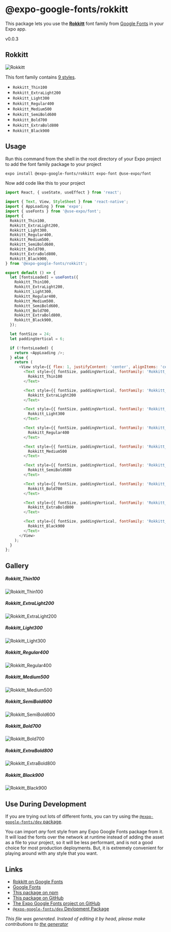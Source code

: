 # @expo-google-fonts/rokkitt

This package lets you use the [**Rokkitt**](https://fonts.google.com/specimen/Rokkitt) font family from [Google Fonts](https://fonts.google.com/) in your Expo app.

v0.0.3

## Rokkitt

![Rokkitt](./font-family.png)

This font family contains [9 styles](#gallery).

- `Rokkitt_Thin100`
- `Rokkitt_ExtraLight200`
- `Rokkitt_Light300`
- `Rokkitt_Regular400`
- `Rokkitt_Medium500`
- `Rokkitt_SemiBold600`
- `Rokkitt_Bold700`
- `Rokkitt_ExtraBold800`
- `Rokkitt_Black900`

## Usage

Run this command from the shell in the root directory of your Expo project to add the font family package to your project
```sh
expo install @expo-google-fonts/rokkitt expo-font @use-expo/font
```

Now add code like this to your project
```js
import React, { useState, useEffect } from 'react';

import { Text, View, StyleSheet } from 'react-native';
import { AppLoading } from 'expo';
import { useFonts } from '@use-expo/font';
import {
  Rokkitt_Thin100,
  Rokkitt_ExtraLight200,
  Rokkitt_Light300,
  Rokkitt_Regular400,
  Rokkitt_Medium500,
  Rokkitt_SemiBold600,
  Rokkitt_Bold700,
  Rokkitt_ExtraBold800,
  Rokkitt_Black900,
} from '@expo-google-fonts/rokkitt';

export default () => {
  let [fontsLoaded] = useFonts({
    Rokkitt_Thin100,
    Rokkitt_ExtraLight200,
    Rokkitt_Light300,
    Rokkitt_Regular400,
    Rokkitt_Medium500,
    Rokkitt_SemiBold600,
    Rokkitt_Bold700,
    Rokkitt_ExtraBold800,
    Rokkitt_Black900,
  });

  let fontSize = 24;
  let paddingVertical = 6;

  if (!fontsLoaded) {
    return <AppLoading />;
  } else {
    return (
      <View style={{ flex: 1, justifyContent: 'center', alignItems: 'center' }}>
        <Text style={{ fontSize, paddingVertical, fontFamily: 'Rokkitt_Thin100' }}>
          Rokkitt_Thin100
        </Text>

        <Text style={{ fontSize, paddingVertical, fontFamily: 'Rokkitt_ExtraLight200' }}>
          Rokkitt_ExtraLight200
        </Text>

        <Text style={{ fontSize, paddingVertical, fontFamily: 'Rokkitt_Light300' }}>
          Rokkitt_Light300
        </Text>

        <Text style={{ fontSize, paddingVertical, fontFamily: 'Rokkitt_Regular400' }}>
          Rokkitt_Regular400
        </Text>

        <Text style={{ fontSize, paddingVertical, fontFamily: 'Rokkitt_Medium500' }}>
          Rokkitt_Medium500
        </Text>

        <Text style={{ fontSize, paddingVertical, fontFamily: 'Rokkitt_SemiBold600' }}>
          Rokkitt_SemiBold600
        </Text>

        <Text style={{ fontSize, paddingVertical, fontFamily: 'Rokkitt_Bold700' }}>
          Rokkitt_Bold700
        </Text>

        <Text style={{ fontSize, paddingVertical, fontFamily: 'Rokkitt_ExtraBold800' }}>
          Rokkitt_ExtraBold800
        </Text>

        <Text style={{ fontSize, paddingVertical, fontFamily: 'Rokkitt_Black900' }}>
          Rokkitt_Black900
        </Text>
      </View>
    );
  }
};

```

## Gallery

##### Rokkitt_Thin100
![Rokkitt_Thin100](./9a0a1b138370aa3841a848edde26bd7045ac2a5a0f13a513b247417c3489811c.ttf.png)

##### Rokkitt_ExtraLight200
![Rokkitt_ExtraLight200](./840d357a7d06133d859000a071917c4ea92f02d0f001f247137046392166ff1b.ttf.png)

##### Rokkitt_Light300
![Rokkitt_Light300](./19b250411cba0e1bc39378cf1e47ecbd217b7b52e845159655611f9cce3f016f.ttf.png)

##### Rokkitt_Regular400
![Rokkitt_Regular400](./d605b424de78054bd585518d8a4e136ab863ab5f3110ee43cb0745bca0f94eb3.ttf.png)

##### Rokkitt_Medium500
![Rokkitt_Medium500](./c3ce457383a5f17f5736ecff7d423f0d5e1f10ba000e7a78145fef0d293439c7.ttf.png)

##### Rokkitt_SemiBold600
![Rokkitt_SemiBold600](./710018ab00f1b7534021eb425d0afa5cd1ccc82a3d91a174d7f359afac93f384.ttf.png)

##### Rokkitt_Bold700
![Rokkitt_Bold700](./76808b96844704a6d75bee1943315ea236557fc6fb1a239ec5fcee6f9c5fcd58.ttf.png)

##### Rokkitt_ExtraBold800
![Rokkitt_ExtraBold800](./1e99689267ca0778d003215820f88badff6b9986410c8b9d07d2c857c6e04beb.ttf.png)

##### Rokkitt_Black900
![Rokkitt_Black900](./a8cf419d654432575866170e1d718f434f7f5cfa52673194ae8fc3d08cbefe92.ttf.png)


## Use During Development

If you are trying out lots of different fonts, you can try using the [`@expo-google-fonts/dev` package](https://www.npmjs.com/package/@expo-google-fonts/dev).

You can import *any* font style from any Expo Google Fonts package from it. It will load the fonts
over the network at runtime instead of adding the asset as a file to your project, so it will be 
less performant, and is not a good choice for most production deployments. But, it is extremely convenient
for playing around with any style that you want.

## Links

- [Rokkitt on Google Fonts](https://fonts.google.com/specimen/Rokkitt)
- [Google Fonts](https://fonts.google.com/)
- [This package on npm](https://www.npmjs.com/package/@expo-google-fonts/rokkitt)
- [This package on GitHub](https://github.com/expo/google-fonts/tree/master/font-packages/rokkitt)
- [The Expo Google Fonts project on GitHub](https://github.com/expo/google-fonts)
- [`@expo-google-fonts/dev` Devlopment Package](https://github.com/expo/google-fonts/tree/master/font-packages/dev)


*This file was generated. Instead of editing it by head, please make contributions to [the generator](https://github.com/expo/google-fonts/tree/master/packages/generator)*
